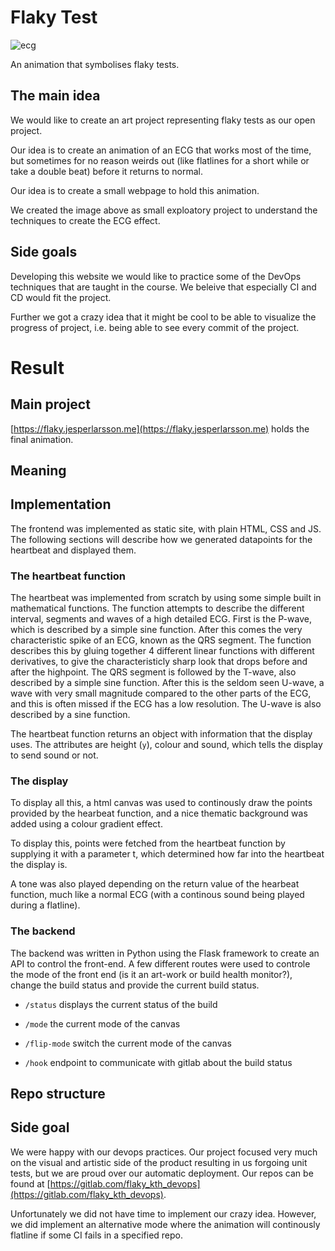 # Flaky Test

![ecg](https://i.imgur.com/PJBc6GD.png)

An animation that symbolises flaky tests.

## The main idea

We would like to create an art project representing flaky tests as our open project.

Our idea is to create an animation of an ECG that works most of the time, but sometimes for no reason weirds out (like flatlines for a short while or take a double beat) before it returns to normal.

Our idea is to create a small webpage to hold this animation.

We created the image above as small exploatory project to understand the techniques to create the ECG effect.

## Side goals

Developing this website we would like to practice some of the DevOps techniques that are taught in the course. We beleive that especially CI and CD would fit the project.

Further we got a crazy idea that it might be cool to be able to visualize the progress of project, i.e. being able to see every commit of the project.

# Result
## Main project
[https://flaky.jesperlarsson.me](https://flaky.jesperlarsson.me) holds the final animation.

## Meaning

## Implementation
The frontend was implemented as static site, with plain HTML, CSS and JS. The following sections will describe how we generated datapoints for the heartbeat and displayed them.

### The heartbeat function
The heartbeat was implemented from scratch by using some simple built
in mathematical functions. The function attempts to describe the
different interval, segments and waves of a high detailed ECG. First
is the P-wave, which is described by a simple sine function. After
this comes the very characteristic spike of an ECG, known as the QRS
segment. The function describes this by gluing together 4 different
linear functions with different derivatives, to give the
characteristicly sharp look that drops before and after the
highpoint. The QRS segment is followed by the T-wave, also described
by a simple sine function. After this is the seldom seen U-wave, a
wave with very small magnitude compared to the other parts of the ECG,
and this is often missed if the ECG has a low resolution. The U-wave
is also described by a sine function.

The heartbeat function returns an object with information that the
display uses. The attributes are height (`y`), colour and sound, which
tells the display to send sound or not.

### The display

To display all this, a html canvas was used to continously draw the
points provided by the hearbeat function, and a nice thematic
background was added using a colour gradient effect.

To display this, points were fetched from the heartbeat function by
supplying it with a parameter t, which determined how far into the
heartbeat the display is. 

A tone was also played depending on the return value of the hearbeat
function, much like a normal ECG (with a continous sound being played
during a flatline).

### The backend

The backend was written in Python using the Flask framework to create
an API to control the front-end. A few different routes were used to
controle the mode of the front end (is it an art-work or build health
monitor?), change the build status and provide the current build
status. 

* `/status` displays the current status of the build 

* `/mode` the current mode of the canvas

* `/flip-mode` switch the current mode of the canvas

* `/hook` endpoint to communicate with gitlab about the build status

## Repo structure

## Side goal
We were happy with our devops practices. Our project focused very much on the visual and artistic side of the product resulting in us forgoing unit tests, but we are proud over our automatic deployment. Our repos can be found at [https://gitlab.com/flaky_kth_devops](https://gitlab.com/flaky_kth_devops).

Unfortunately we did not have time to implement our crazy idea. However, we did implement an alternative mode where the animation will continously flatline if some CI fails in a specified repo.

